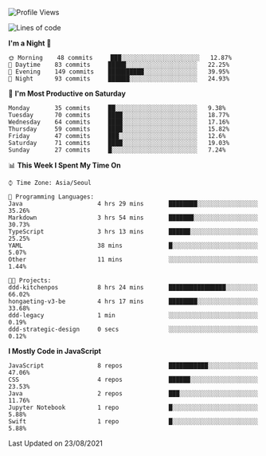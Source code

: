 <!--START_SECTION:waka-->
![Profile Views](http://img.shields.io/badge/Profile%20Views-4-blue)

![Lines of code](https://img.shields.io/badge/From%20Hello%20World%20I%27ve%20Written-92525%20lines%20of%20code-blue)

**I'm a Night 🦉** 

```text
🌞 Morning    48 commits     ███░░░░░░░░░░░░░░░░░░░░░░   12.87% 
🌆 Daytime    83 commits     █████░░░░░░░░░░░░░░░░░░░░   22.25% 
🌃 Evening    149 commits    ██████████░░░░░░░░░░░░░░░   39.95% 
🌙 Night      93 commits     ██████░░░░░░░░░░░░░░░░░░░   24.93%

```
📅 **I'm Most Productive on Saturday** 

```text
Monday       35 commits     ██░░░░░░░░░░░░░░░░░░░░░░░   9.38% 
Tuesday      70 commits     ████░░░░░░░░░░░░░░░░░░░░░   18.77% 
Wednesday    64 commits     ████░░░░░░░░░░░░░░░░░░░░░   17.16% 
Thursday     59 commits     ████░░░░░░░░░░░░░░░░░░░░░   15.82% 
Friday       47 commits     ███░░░░░░░░░░░░░░░░░░░░░░   12.6% 
Saturday     71 commits     ████░░░░░░░░░░░░░░░░░░░░░   19.03% 
Sunday       27 commits     █░░░░░░░░░░░░░░░░░░░░░░░░   7.24%

```


📊 **This Week I Spent My Time On** 

```text
⌚︎ Time Zone: Asia/Seoul

💬 Programming Languages: 
Java                     4 hrs 29 mins       ████████░░░░░░░░░░░░░░░░░   35.26% 
Markdown                 3 hrs 54 mins       ███████░░░░░░░░░░░░░░░░░░   30.73% 
TypeScript               3 hrs 13 mins       ██████░░░░░░░░░░░░░░░░░░░   25.25% 
YAML                     38 mins             █░░░░░░░░░░░░░░░░░░░░░░░░   5.07% 
Other                    11 mins             ░░░░░░░░░░░░░░░░░░░░░░░░░   1.44%

🐱‍💻 Projects: 
ddd-kitchenpos           8 hrs 24 mins       ████████████████░░░░░░░░░   66.02% 
hongaeting-v3-be         4 hrs 17 mins       ████████░░░░░░░░░░░░░░░░░   33.68% 
ddd-legacy               1 min               ░░░░░░░░░░░░░░░░░░░░░░░░░   0.19% 
ddd-strategic-design     0 secs              ░░░░░░░░░░░░░░░░░░░░░░░░░   0.12%

```

**I Mostly Code in JavaScript** 

```text
JavaScript               8 repos             ███████████░░░░░░░░░░░░░░   47.06% 
CSS                      4 repos             ██████░░░░░░░░░░░░░░░░░░░   23.53% 
Java                     2 repos             ███░░░░░░░░░░░░░░░░░░░░░░   11.76% 
Jupyter Notebook         1 repo              █░░░░░░░░░░░░░░░░░░░░░░░░   5.88% 
Swift                    1 repo              █░░░░░░░░░░░░░░░░░░░░░░░░   5.88%

```



 Last Updated on 23/08/2021
<!--END_SECTION:waka-->
